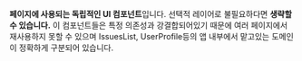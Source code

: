 **페이지에 사용되는 독립적인 UI 컴포넌트**입니다.
선택적 레이어로 불필요하다면 **생략할 수 있습니다.**
이 컴포넌트들은 특정 의존성과 강결합되어있기 때문에 여러 페이지에서 재사용하지 못할 수 있으며 IssuesList, UserProfile등의 앱 내부에서 맡고있는 도메인이 정확하게 구분되어 있습니다.
